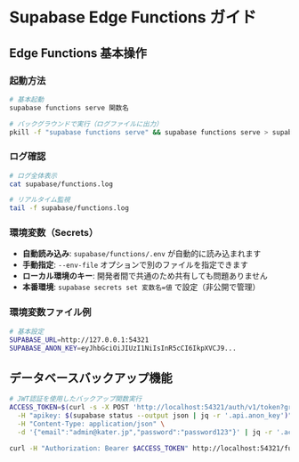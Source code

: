 # Supabase Edge Functions ガイド

## Edge Functions 基本操作

### 起動方法

```bash
# 基本起動
supabase functions serve 関数名

# バックグラウンドで実行（ログファイルに出力）
pkill -f "supabase functions serve" && supabase functions serve > supabase/functions.log 2>&1 &
```

### ログ確認

```bash
# ログ全体表示
cat supabase/functions.log

# リアルタイム監視
tail -f supabase/functions.log
```

### 環境変数（Secrets）

- **自動読み込み**: `supabase/functions/.env` が自動的に読み込まれます
- **手動指定**: `--env-file` オプションで別のファイルを指定できます
- **ローカル環境のキー**: 開発者間で共通のため共有しても問題ありません
- **本番環境**: `supabase secrets set 変数名=値` で設定（非公開で管理）

### 環境変数ファイル例

```bash
# 基本設定
SUPABASE_URL=http://127.0.0.1:54321
SUPABASE_ANON_KEY=eyJhbGciOiJIUzI1NiIsInR5cCI6IkpXVCJ9...
```


## データベースバックアップ機能

```bash
# JWT認証を使用したバックアップ関数実行
ACCESS_TOKEN=$(curl -s -X POST 'http://localhost:54321/auth/v1/token?grant_type=password' \
  -H "apikey: $(supabase status --output json | jq -r '.api.anon_key')" \
  -H "Content-Type: application/json" \
  -d '{"email":"admin@kater.jp","password":"password123"}' | jq -r '.access_token')

curl -H "Authorization: Bearer $ACCESS_TOKEN" http://localhost:54321/functions/v1/db-backup
```